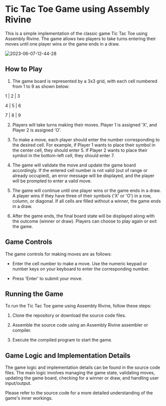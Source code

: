 # Tic Tac Toe Game using Assembly Rivine

This is a simple implementation of the classic game Tic Tac Toe using Assembly Rivine. The game allows two players to take turns entering their moves until one player wins or the game ends in a draw.

![2023-06-07-12-44-28](https://github.com/AhmadSaleh2001/Assembly-Projects/assets/79485253/e3ce9b32-c696-4087-aef4-54995041ff4f)

## How to Play

1. The game board is represented by a 3x3 grid, with each cell numbered from 1 to 9 as shown below:

1 | 2 | 3

4 | 5 | 6

7 | 8 | 9

2. Players will take turns making their moves. Player 1 is assigned 'X', and Player 2 is assigned 'O'.

3. To make a move, each player should enter the number corresponding to the desired cell. For example, if Player 1 wants to place their symbol in the center cell, they should enter 5. If Player 2 wants to place their symbol in the bottom-left cell, they should enter 7.

4. The game will validate the move and update the game board accordingly. If the entered cell number is not valid (out of range or already occupied), an error message will be displayed, and the player will be prompted to enter a valid move.

5. The game will continue until one player wins or the game ends in a draw. A player wins if they have three of their symbols ('X' or 'O') in a row, column, or diagonal. If all cells are filled without a winner, the game ends in a draw.

6. After the game ends, the final board state will be displayed along with the outcome (winner or draw). Players can choose to play again or exit the game.

## Game Controls

The game controls for making moves are as follows:

- Enter the cell number to make a move. Use the numeric keypad or number keys on your keyboard to enter the corresponding number.

- Press 'Enter' to submit your move.

## Running the Game

To run the Tic Tac Toe game using Assembly Rivine, follow these steps:

1. Clone the repository or download the source code files.

2. Assemble the source code using an Assembly Rivine assembler or compiler.

3. Execute the compiled program to start the game.

## Game Logic and Implementation Details

The game logic and implementation details can be found in the source code files. The main logic involves managing the game state, validating moves, updating the game board, checking for a winner or draw, and handling user input/output.

Please refer to the source code for a more detailed understanding of the game's inner workings.
